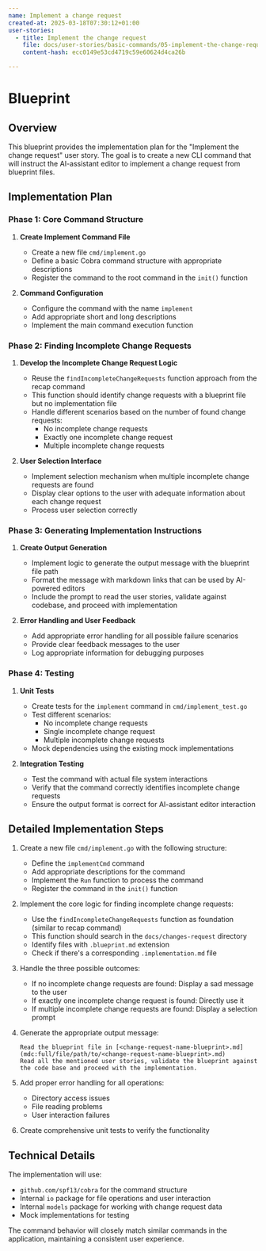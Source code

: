 ```yaml
---
name: Implement a change request
created-at: 2025-03-18T07:30:12+01:00
user-stories:
  - title: Implement the change request
    file: docs/user-stories/basic-commands/05-implement-the-change-request.md
    content-hash: ecc0149e53cd4719c59e60624d4ca26b

---
```


# Blueprint

## Overview

This blueprint provides the implementation plan for the "Implement the change request" user story. The goal is to create a new CLI command that will instruct the AI-assistant editor to implement a change request from blueprint files.

## Implementation Plan

### Phase 1: Core Command Structure

1. **Create Implement Command File**
   - Create a new file `cmd/implement.go`
   - Define a basic Cobra command structure with appropriate descriptions
   - Register the command to the root command in the `init()` function

2. **Command Configuration**
   - Configure the command with the name `implement`
   - Add appropriate short and long descriptions
   - Implement the main command execution function

### Phase 2: Finding Incomplete Change Requests

1. **Develop the Incomplete Change Request Logic**
   - Reuse the `findIncompleteChangeRequests` function approach from the recap command
   - This function should identify change requests with a blueprint file but no implementation file
   - Handle different scenarios based on the number of found change requests:
     - No incomplete change requests
     - Exactly one incomplete change request
     - Multiple incomplete change requests

2. **User Selection Interface**
   - Implement selection mechanism when multiple incomplete change requests are found
   - Display clear options to the user with adequate information about each change request
   - Process user selection correctly

### Phase 3: Generating Implementation Instructions

1. **Create Output Generation**
   - Implement logic to generate the output message with the blueprint file path
   - Format the message with markdown links that can be used by AI-powered editors
   - Include the prompt to read the user stories, validate against codebase, and proceed with implementation

2. **Error Handling and User Feedback**
   - Add appropriate error handling for all possible failure scenarios
   - Provide clear feedback messages to the user
   - Log appropriate information for debugging purposes

### Phase 4: Testing

1. **Unit Tests**
   - Create tests for the `implement` command in `cmd/implement_test.go`
   - Test different scenarios:
     - No incomplete change requests
     - Single incomplete change request
     - Multiple incomplete change requests
   - Mock dependencies using the existing mock implementations

2. **Integration Testing**
   - Test the command with actual file system interactions
   - Verify that the command correctly identifies incomplete change requests
   - Ensure the output format is correct for AI-assistant editor interaction

## Detailed Implementation Steps

1. Create a new file `cmd/implement.go` with the following structure:
   - Define the `implementCmd` command
   - Add appropriate descriptions for the command
   - Implement the `Run` function to process the command
   - Register the command in the `init()` function

2. Implement the core logic for finding incomplete change requests:
   - Use the `findIncompleteChangeRequests` function as foundation (similar to recap command)
   - This function should search in the `docs/changes-request` directory
   - Identify files with `.blueprint.md` extension
   - Check if there's a corresponding `.implementation.md` file

3. Handle the three possible outcomes:
   - If no incomplete change requests are found: Display a sad message to the user
   - If exactly one incomplete change request is found: Directly use it
   - If multiple incomplete change requests are found: Display a selection prompt

4. Generate the appropriate output message:
   ```
   Read the blueprint file in [<change-request-name-blueprint>.md](mdc:full/file/path/to/<change-request-name-blueprint>.md)
   Read all the mentioned user stories, validate the blueprint against the code base and proceed with the implementation.
   ```

5. Add proper error handling for all operations:
   - Directory access issues
   - File reading problems
   - User interaction failures

6. Create comprehensive unit tests to verify the functionality

## Technical Details

The implementation will use:
- `github.com/spf13/cobra` for the command structure
- Internal `io` package for file operations and user interaction
- Internal `models` package for working with change request data
- Mock implementations for testing

The command behavior will closely match similar commands in the application, maintaining a consistent user experience.
